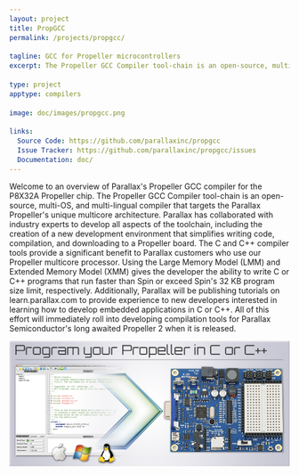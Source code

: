 ```yaml
---
layout: project
title: PropGCC
permalink: /projects/propgcc/

tagline: GCC for Propeller microcontrollers
excerpt: The Propeller GCC Compiler tool-chain is an open-source, multi-OS, and multi-lingual compiler that targets the Parallax Propeller's unique multicore architecture.

type: project
apptype: compilers

image: doc/images/propgcc.png

links:
  Source Code: https://github.com/parallaxinc/propgcc
  Issue Tracker: https://github.com/parallaxinc/propgcc/issues
  Documentation: doc/
---
```


Welcome to an overview of Parallax's Propeller GCC compiler for the P8X32A Propeller chip.  The Propeller GCC Compiler tool-chain is an open-source, multi-OS, and multi-lingual compiler that targets the Parallax Propeller's unique multicore architecture.  Parallax has collaborated with industry experts to develop all aspects of the toolchain, including the creation of a new development environment that simplifies writing code, compilation, and downloading to a Propeller board.  The C and C++ compiler tools provide a significant benefit to Parallax customers who use our Propeller multicore processor.  Using the Large Memory Model (LMM) and Extended Memory Model (XMM) gives the developer the ability to write C or C++ programs that run faster than Spin or exceed Spin's 32 KB program size limit, respectively.  Additionally, Parallax will be publishing tutorials on learn.parallax.com to provide experience to new developers interested in learning how to develop embedded applications in C or C++.  All of this effort will immediately roll into developing compilation tools for Parallax Semiconductor's long awaited Propeller 2 when it is released.

![](doc/images/propgcc.png)
